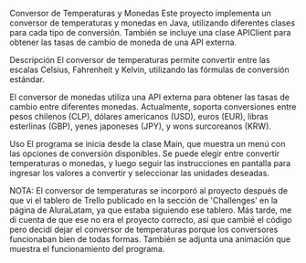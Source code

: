 Conversor de Temperaturas y Monedas
Este proyecto implementa un conversor de temperaturas y monedas en Java, utilizando diferentes clases para cada tipo de conversión. También se incluye una clase APIClient para obtener las tasas de cambio de moneda de una API externa.

Descripción
El conversor de temperaturas permite convertir entre las escalas Celsius, Fahrenheit y Kelvin, utilizando las fórmulas de conversión estándar.

El conversor de monedas utiliza una API externa para obtener las tasas de cambio entre diferentes monedas. Actualmente, soporta conversiones entre pesos chilenos (CLP), dólares americanos (USD), euros (EUR), libras esterlinas (GBP), yenes japoneses (JPY), y wons surcoreanos (KRW).

Uso
El programa se inicia desde la clase Main, que muestra un menú con las opciones de conversión disponibles. Se puede elegir entre convertir temperaturas o monedas, y luego seguir las instrucciones en pantalla para ingresar los valores a convertir y seleccionar las unidades deseadas.

NOTA: El conversor de temperaturas se incorporó al proyecto después de que vi el tablero de Trello publicado en la sección de 'Challenges' en la página de AluraLatam, ya que estaba siguiendo ese tablero. Más tarde, me di cuenta de que ese no era el proyecto correcto, así que cambié el código pero decidí dejar el conversor de temperaturas porque los conversores funcionaban bien de todas formas. También se adjunta una animación que muestra el funcionamiento del programa.
